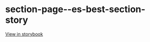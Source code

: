 # section-page--es-best-section-story

[View in storybook](https://raw.githack.com/Independent-Digital-News-and-Media-Ltd/standard-pwamp-sb/PR-538-sb/index.html?path=/story/section-page--es-best-section-story)